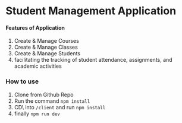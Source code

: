 # Student Management Application


#### Features of Application
1. Create & Manage Courses
2. Create & Manage Classes
3. Create & Manage Students
4. facilitating the tracking of student attendance, assignments, and academic activities


### How to use
1. Clone from Github Repo
2. Run the command `npm install`
3. CD\ into `/client` and run `npm install`
4. finally `npm run dev`



